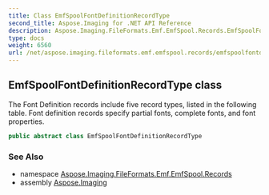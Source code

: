 ```yaml
---
title: Class EmfSpoolFontDefinitionRecordType
second_title: Aspose.Imaging for .NET API Reference
description: Aspose.Imaging.FileFormats.Emf.EmfSpool.Records.EmfSpoolFontDefinitionRecordType class. The Font Definition records include five record types listed in the following table. Font definition records specify partial fonts complete fonts and font properties
type: docs
weight: 6560
url: /net/aspose.imaging.fileformats.emf.emfspool.records/emfspoolfontdefinitionrecordtype/
---
```

## EmfSpoolFontDefinitionRecordType class

The Font Definition records include five record types, listed in the following table. Font definition records specify partial fonts, complete fonts, and font properties.

```csharp
public abstract class EmfSpoolFontDefinitionRecordType
```

### See Also

* namespace [Aspose.Imaging.FileFormats.Emf.EmfSpool.Records](../../aspose.imaging.fileformats.emf.emfspool.records/)
* assembly [Aspose.Imaging](../../)


